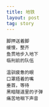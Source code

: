 ```yaml
---
title: 地铁
layout: post
tag: story
---
```


    脚押送着脚
    缓慢，整齐
    鱼贯地步入地下
    临刑前的队伍

    温驯疲惫的眼
    口罩捂着的嘴
    垂首，等待
    黑暗隧道里的子弹
    痛苦地咽下声音

